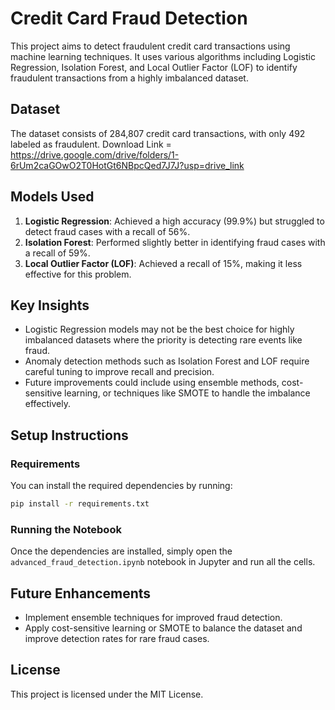 
# Credit Card Fraud Detection

This project aims to detect fraudulent credit card transactions using machine learning techniques. 
It uses various algorithms including Logistic Regression, Isolation Forest, and Local Outlier Factor (LOF) to identify fraudulent transactions from a highly imbalanced dataset.

## Dataset
The dataset consists of 284,807 credit card transactions, with only 492 labeled as fraudulent. Download Link = https://drive.google.com/drive/folders/1-6rUm2caGOwO2T0HotGt6NBpcQed7J7J?usp=drive_link

## Models Used
1. **Logistic Regression**: Achieved a high accuracy (99.9%) but struggled to detect fraud cases with a recall of 56%.
2. **Isolation Forest**: Performed slightly better in identifying fraud cases with a recall of 59%.
3. **Local Outlier Factor (LOF)**: Achieved a recall of 15%, making it less effective for this problem.

## Key Insights
- Logistic Regression models may not be the best choice for highly imbalanced datasets where the priority is detecting rare events like fraud.
- Anomaly detection methods such as Isolation Forest and LOF require careful tuning to improve recall and precision.
- Future improvements could include using ensemble methods, cost-sensitive learning, or techniques like SMOTE to handle the imbalance effectively.

## Setup Instructions

### Requirements

You can install the required dependencies by running:

```bash
pip install -r requirements.txt
```

### Running the Notebook

Once the dependencies are installed, simply open the `advanced_fraud_detection.ipynb` notebook in Jupyter and run all the cells.

## Future Enhancements
- Implement ensemble techniques for improved fraud detection.
- Apply cost-sensitive learning or SMOTE to balance the dataset and improve detection rates for rare fraud cases.

## License
This project is licensed under the MIT License.
